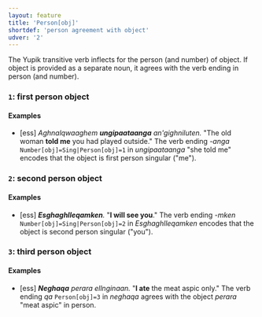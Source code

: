 ```yaml
---
layout: feature
title: 'Person[obj]'
shortdef: 'person agreement with object'
udver: '2'
---
```


The Yupik transitive verb inflects for the person (and number) of object. If object is provided as a separate noun, it agrees with the verb ending in person (and number).

### <a name="1">`1`</a>: first person object

#### Examples
* [ess] _Aghnalqwaaghem <b>ungipaataanga</b> an'gighniluten._ "The old woman <b>told me</b> you had played outside." The verb ending _-anga_ `Number[obj]=Sing|Person[obj]=1` in _ungipaataanga_ "she told me" encodes that the object is first person singular ("me").

### <a name="2">`2`</a>: second person object

#### Examples

* [ess] _<b>Esghaghlleqamken</b>._ "<b>I will see you</b>." The verb ending _-mken_ `Number[obj]=Sing|Person[obj]=2` in _Esghaghlleqamken_ encodes that the object is second person singular ("you").

### <a name="3">`3`</a>: third person object

#### Examples

* [ess] _<b>Neghaqa</b> perara ellnginaan._ "<b>I ate</b> the meat aspic only." The verb ending _qa_ `Person[obj]=3` in _neghaqa_ agrees with the object _perara_ "meat aspic" in person.
<!-- Interlanguage links updated Po lis 14 15:34:54 CET 2022 -->
